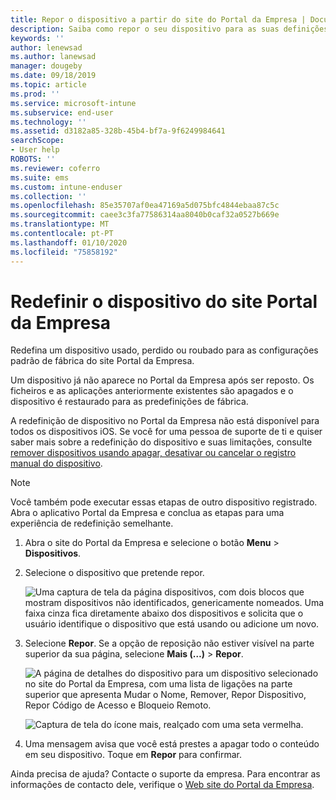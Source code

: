 ```yaml
---
title: Repor o dispositivo a partir do site do Portal da Empresa | Documentos da Microsoft
description: Saiba como repor o seu dispositivo para as suas definições de fábrica a partir do site do Portal da Empresa.
keywords: ''
author: lenewsad
ms.author: lanewsad
manager: dougeby
ms.date: 09/18/2019
ms.topic: article
ms.prod: ''
ms.service: microsoft-intune
ms.subservice: end-user
ms.technology: ''
ms.assetid: d3182a85-328b-45b4-bf7a-9f6249984641
searchScope:
- User help
ROBOTS: ''
ms.reviewer: coferro
ms.suite: ems
ms.custom: intune-enduser
ms.collection: ''
ms.openlocfilehash: 85e35707af0ea47169a5d075bfc4844ebaa87c5c
ms.sourcegitcommit: caee3c3fa77586314aa8040b0caf32a0527b669e
ms.translationtype: MT
ms.contentlocale: pt-PT
ms.lasthandoff: 01/10/2020
ms.locfileid: "75858192"
---
```

# <a name="reset-device-from-company-portal-website"></a>Redefinir o dispositivo do site Portal da Empresa

Redefina um dispositivo usado, perdido ou roubado para as configurações padrão de fábrica do site Portal da Empresa.  

Um dispositivo já não aparece no Portal da Empresa após ser reposto. Os ficheiros e as aplicações anteriormente existentes são apagados e o dispositivo é restaurado para as predefinições de fábrica. 

A redefinição de dispositivo no Portal da Empresa não está disponível para todos os dispositivos iOS. Se você for uma pessoa de suporte de ti e quiser saber mais sobre a redefinição do dispositivo e suas limitações, consulte [remover dispositivos usando apagar, desativar ou cancelar o registro manual do dispositivo](https://docs.microsoft.com/intune/devices-wipe).  

> [!Note]
> Você também pode executar essas etapas de outro dispositivo registrado. Abra o aplicativo Portal da Empresa e conclua as etapas para uma experiência de redefinição semelhante. 

1. Abra o site do Portal da Empresa e selecione o botão __Menu__ > __Dispositivos__.  

2. Selecione o dispositivo que pretende repor.

    ![Uma captura de tela da página dispositivos, com dois blocos que mostram dispositivos não identificados, genericamente nomeados. Uma faixa cinza fica diretamente abaixo dos dispositivos e solicita que o usuário identifique o dispositivo que está usando ou adicione um novo.](./media/rename-reset-device-step2-1808.png)  

3. Selecione **Repor**. Se a opção de reposição não estiver visível na parte superior da sua página, selecione **Mais (…)**  > **Repor**.  

     ![A página de detalhes do dispositivo para um dispositivo selecionado no site do Portal da Empresa, com uma lista de ligações na parte superior que apresenta Mudar o Nome, Remover, Repor Dispositivo, Repor Código de Acesso e Bloqueio Remoto. ](./media/rename-reset-device-1808.png)  

    ![Captura de tela do ícone mais, realçado com uma seta vermelha.](./media/rename-reset-device-step3-more-1808.png)  

4. Uma mensagem avisa que você está prestes a apagar todo o conteúdo em seu dispositivo. Toque em **Repor** para confirmar.  

Ainda precisa de ajuda? Contacte o suporte da empresa. Para encontrar as informações de contacto dele, verifique o [Web site do Portal da Empresa](https://go.microsoft.com/fwlink/?linkid=2010980).

